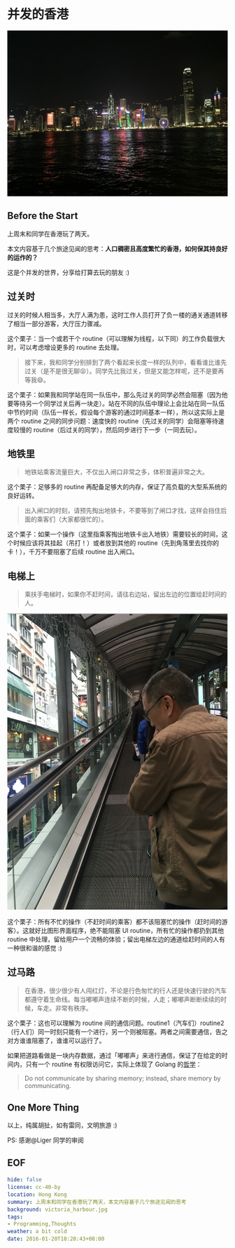 # 并发的香港

![雨后维港](victoria_harbour.jpg)

## Before the Start
上周末和同学在香港玩了两天。

本文内容基于几个旅途见闻的思考：**人口稠密且高度繁忙的香港，如何保其持良好的运作的？**

这是个并发的世界，分享给打算去玩的朋友 :)

## 过关时
过关的时候人相当多，大厅人满为患，这时工作人员打开了负一楼的通关通道转移了相当一部分游客，大厅压力骤减。

这个栗子：当一个或若干个 routine（可以理解为线程，以下同）的工作负载很大时，可以考虑增设更多的 routine 去处理。

> 接下来，我和同学分别排到了两个看起来长度一样的队列中，看看谁比谁先过关（是不是很无聊😝）。同学先比我过关，但是又能怎样呢，还不是要再等我😄。

这个栗子：如果我和同学站在同一队伍中，那么先过关的同学必然会阻塞（因为他要等待另一个同学过关后再一块走）。站在不同的队伍中理论上会比站在同一队伍中节约时间（队伍一样长，假设每个游客的通过时间基本一样），所以这实际上是两个 routine 之间的同步问题：速度快的 routine（先过关的同学）会阻塞等待速度较慢的 routine（后过关的同学），然后同步进行下一步（一同去玩）。

## 地铁里
> 地铁站乘客流量巨大，不仅出入闸口非常之多，体积普遍非常之大。

这个栗子：足够多的 routine 再配备足够大的内存，保证了高负载的大型系系统的良好运转。

> 出入闸口的时刻，请预先掏出地铁卡，不要等到了闸口才找，这样会挡住后面的乘客们（大家都很忙的）。

这个栗子：如果一个操作（这里指乘客掏出地铁卡出入地铁）需要较长的时间，这个时候应该将其挂起（吊打！）或者放到其他的 routine（先到角落里去找你的卡！），千万不要阻塞了后续 routine 出入闸口。

## 电梯上
> 乘扶手电梯时，如果你不赶时间，请往右边站，留出左边的位置给赶时间的人。

![半山扶梯](elevator.jpg)

这个栗子：所有不忙的操作（不赶时间的乘客）都不该阻塞忙的操作（赶时间的游客）。这就好比图形界面程序，绝不能阻塞 UI routine，所有忙的操作都扔到其他 routine 中处理，留给用户一个流畅的体验；留出电梯左边的通道给赶时间的人有一种很和谐的感觉 :)

## 过马路
> 在香港，很少很少有人闯红灯，不论是行色匆忙的行人还是快速行驶的汽车都遵守着生命线。每当嘟嘟声连续不断的时候，人走；嘟嘟声断断续续的时候，车走。非常有秩序。

这个栗子：这也可以理解为 routine 间的通信问题。routine1（汽车们）routine2（行人们）同一时刻只能有一个进行，另一个则被阻塞。两者之间需要通信，告之对方谁谁阻塞了，谁谁可以运行了。

如果把道路看做是一块内存数据，通过「嘟嘟声」来进行通信，保证了在给定的时间内，只有一个 routine 有权限访问它，实际上体现了 Golang 的[哲学][1]：

> Do not communicate by sharing memory; instead, share memory by communicating.

## One More Thing
以上，纯属胡扯，如有雷同，文明旅游 :)

PS: 感谢@Liger 同学的审阅

## EOF
```yaml
hide: false
license: cc-40-by
location: Hong Kong
summary: 上周末和同学在香港玩了两天，本文内容基于几个旅途见闻的思考
background: victoria_harbour.jpg
tags:
- Programming,Thoughts
weather: a bit cold
date: 2016-01-20T18:28:43+08:00
```

[1]: https://blog.golang.org/share-memory-by-communicating
